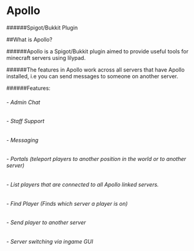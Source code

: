 # Apollo

######Spigot/Bukkit Plugin

##What is Apollo?

######Apollo is a Spigot/Bukkit plugin aimed to provide useful tools for minecraft servers using lilypad.

######The features in Apollo work across all servers that have Apollo installed, i.e you can send messages to someone on another server.

######Features:

###### - Admin Chat
###### - Staff Support
###### - Messaging
###### - Portals (teleport players to another position in the world or to another server)
###### - List players that are connected to all Apollo linked servers.
###### - Find Player (Finds which server a player is on)
###### - Send player to another server
###### - Server switching via ingame GUI

